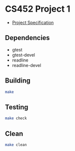 # CS452 Project 1

- [Project Specification](https://shanepanter.com/cs452/projects/p1)

## Dependencies

- gtest
- gtest-devel
- readline
- readline-devel

## Building

```bash
make
```

## Testing

```bash
make check
```

## Clean

```bash
make clean
```
